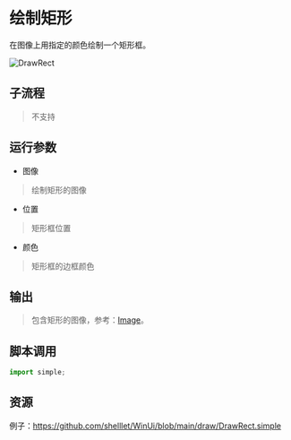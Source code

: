 # 绘制矩形 
在图像上用指定的颜色绘制一个矩形框。

![DrawRect](./images/01.png ':size=90%')

## 子流程
> 不支持


## 运行参数

* 图像
>   绘制矩形的图像
* 位置
> 矩形框位置
 
* 颜色
> 矩形框的边框颜色



## 输出

> 包含矩形的图像，参考：[Image](./types/Image.md)。

## 脚本调用

```python
import simple;

```

## 资源

例子：https://github.com/shelllet/WinUi/blob/main/draw/DrawRect.simple





